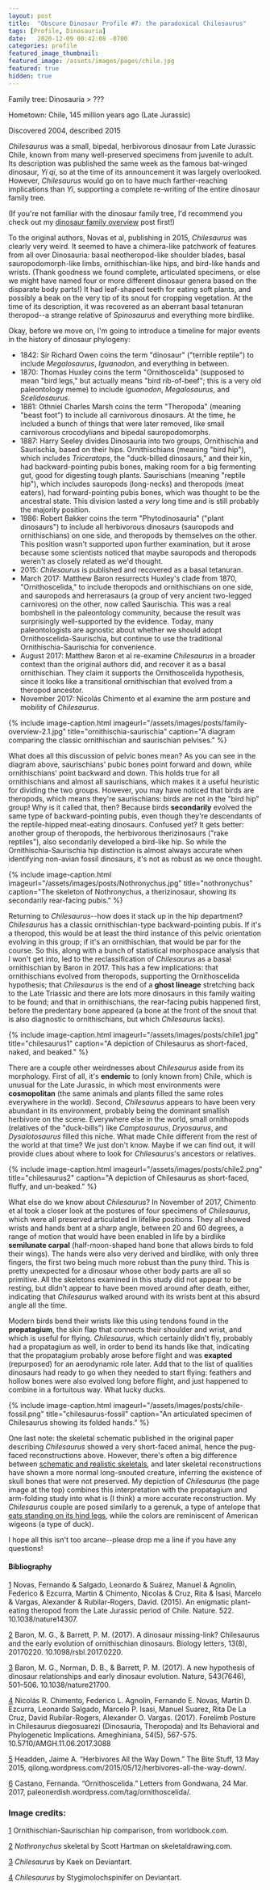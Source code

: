 ```yaml
---
layout: post
title:  "Obscure Dinosaur Profile #7: the paradoxical Chilesaurus"
tags: [Profile, Dinosauria]
date:   2020-12-09 00:42:08 -0700
categories: profile
featured_image_thumbnail:
featured_image: /assets/images/pages/chile.jpg
featured: true
hidden: true
---
```


Family tree: Dinosauria > ???

Hometown: Chile, 145 million years ago (Late Jurassic)

Discovered 2004, described 2015

*Chilesaurus* was a small, bipedal, herbivorous dinosaur from Late Jurassic Chile, known from many well-preserved specimens from juvenile to adult.  Its description was published the same week as the famous bat-winged dinosaur, *Yi qi*, so at the time of its announcement it was largely overlooked.  However, *Chilesaurus* would go on to have much farther-reaching implications than *Yi*, supporting a complete re-writing of the entire dinosaur family tree.

(If you're not familiar with the dinosaur family tree, I'd recommend you check out my [dinosaur family overview](https://obscuredinosaurfacts.com/blog/post/2019/09/11/dinosaur-family-overview.html) post first!)

To the original authors, Novas et al, publishing in 2015, *Chilesaurus* was clearly very weird.  It seemed to have a chimera-like patchwork of features from all over Dinosauria: basal neotheropod-like shoulder blades, basal sauropodomorph-like limbs, ornithischian-like hips, and bird-like hands and wrists.  (Thank goodness we found complete, articulated specimens, or else we might have named four or more different dinosaur genera based on the disparate body parts!) It had leaf-shaped teeth for eating soft plants, and possibly a beak on the very tip of its snout for cropping vegetation.  At the time of its description, it was recovered as an aberrant basal tetanuran theropod--a strange relative of *Spinosaurus* and everything more birdlike.

Okay, before we move on, I'm going to introduce a timeline for major events in the history of dinosaur phylogeny:
- 1842: Sir Richard Owen coins the term "dinosaur" ("terrible reptile") to include *Megalosaurus*, *Iguanodon*, and everything in between.
- 1870: Thomas Huxley coins the term "Ornithoscelida" (supposed to mean "bird legs," but actually means "bird rib-of-beef"; this is a very old paleontology meme) to include *Iguanodon*, *Megalosaurus*, and *Scelidosaurus*.
- 1881: Othniel Charles Marsh coins the term "Theropoda" (meaning "beast foot") to include all carnivorous dinosaurs.  At the time, he included a bunch of things that were later removed, like small carnivorous crocodylians and bipedal sauropodomorphs.
- 1887: Harry Seeley divides Dinosauria into two groups, Ornithischia and Saurischia, based on their hips.  Ornithischians (meaning "bird hip"), which includes *Triceratops*, the "duck-billed dinosaurs," and their kin, had backward-pointing pubis bones, making room for a big fermenting gut, good for digesting tough plants.  Saurischians (meaning "reptile hip"), which includes sauropods (long-necks) and theropods (meat eaters), had forward-pointing pubis bones, which was thought to be the ancestral state.  This division lasted a *very* long time and is still probably the majority position.
- 1986: Robert Bakker coins the term "Phytodinosauria" ("plant dinosaurs") to include all herbivorous dinosaurs (sauropods and ornithischians) on one side, and theropods by themselves on the other.  This position wasn't supported upon further examination, but it arose because some scientists noticed that maybe sauropods and theropods weren't as closely related as we'd thought.
- 2015: *Chilesaurus* is published and recovered as a basal tetanuran.
- March 2017: Matthew Baron resurrects Huxley's clade from 1870, "Ornithoscelida," to include theropods and ornithischians on one side, and sauropods and herrerasaurs (a group of very ancient two-legged carnivores) on the other, now called Saurischia.  This was a real bombshell in the paleontology community, because the result was surprisingly well-supported by the evidence.  Today, many paleontologists are agnostic about whether we should adopt Ornithoscelida-Saurischia, but continue to use the traditional Ornithischia-Saurischia for convenience.
- August 2017: Matthew Baron et al re-examine *Chilesaurus* in a broader context than the original authors did, and recover it as a basal ornithischian.  They claim it supports the Ornithoscelida hypothesis, since it looks like a transitional ornithischian that evolved from a theropod ancestor.
- November 2017: Nicolás Chimento et al examine the arm posture and mobility of *Chilesaurus*.

{% include image-caption.html imageurl="/assets/images/posts/family-overview-2.1.jpg" title="ornithischia-saurischia" caption="A diagram comparing the classic ornithischian and saurischian pelvises." %}

What does all this discussion of pelvic bones mean?  As you can see in the diagram above, saurischians' pubic bones point forward and down, while ornithischians' point backward and down.  This holds true for all ornithischians and almost all saurischians, which makes it a useful heuristic for dividing the two groups.  However, you may have noticed that birds are theropods, which means they're saurischians: birds are not in the "bird hip" group!  Why is it called that, then?  Because birds **secondarily** evolved the same type of backward-pointing pubis, even though they're descendants of the reptile-hipped meat-eating dinosaurs.  Confused yet?  It gets better: another group of theropods, the herbivorous therizinosaurs ("rake reptiles"), also secondarily developed a bird-like hip.  So while the Ornithischia-Saurischia hip distinction is almost always accurate when identifying non-avian fossil dinosaurs, it's not as robust as we once thought.

{% include image-caption.html imageurl="/assets/images/posts/Nothronychus.jpg" title="nothronychus" caption="The skeleton of Nothronychus, a therizinosaur, showing its secondarily rear-facing pubis." %}

Returning to *Chilesaurus*--how does it stack up in the hip department?  *Chilesaurus* has a classic ornithischian-type backward-pointing pubis.  If it's a theropod, this would be at least the third instance of this pelvic orientation evolving in this group; if it's an ornithischian, that would be par for the course.  So this, along with a bunch of statistical morphospace analysis that I won't get into, led to the reclassification of *Chilesaurus* as a basal ornithischian by Baron in 2017.  This has a few implications: that ornithischians evolved from theropods, supporting the Ornithoscelida hypothesis; that *Chilesaurus* is the end of a **ghost lineage** stretching back to the Late Triassic and there are lots more dinosaurs in this family waiting to be found; and that in ornithischians, the rear-facing pubis happened first, before the predentary bone appeared (a bone at the front of the snout that is also diagnostic to ornithischians, but which *Chilesaurus* lacks).

{% include image-caption.html imageurl="/assets/images/posts/chile1.jpg" title="chilesaurus1" caption="A depiction of Chilesaurus as short-faced, naked, and beaked." %}

There are a couple other weirdnesses about *Chilesaurus* aside from its morphology.  First of all, it's **endemic** to (only known from) Chile, which is unusual for the Late Jurassic, in which most environments were **cosmopolitan** (the same animals and plants filled the same roles everywhere in the world).  Second, *Chilesaurus* appears to have been very abundant in its environment, probably being the dominant smallish herbivore on the scene.  Everywhere else in the world, small ornithopods (relatives of the "duck-bills") like *Camptosaurus*, *Dryosaurus*, and *Dysalotosaurus* filled this niche.  What made Chile different from the rest of the world at that time?  We just don't know.  Maybe if we can find out, it will provide clues about where to look for *Chilesaurus*'s ancestors or relatives.

{% include image-caption.html imageurl="/assets/images/posts/chile2.png" title="chilesaurus2" caption="A depiction of Chilesaurus as short-faced, fluffy, and un-beaked." %}

What else do we know about *Chilesaurus*?  In November of 2017, Chimento et al took a closer look at the postures of four specimens of *Chilesaurus*, which were all preserved articulated in lifelike positions.  They all showed wrists and hands bent at a sharp angle, between 20 and 60 degrees, a range of motion that would have been enabled in life by a birdlike **semilunate carpal** (half-moon-shaped hand bone that allows birds to fold their wings).  The hands were also very derived and birdlike, with only three fingers, the first two being much more robust than the puny third.  This is pretty unexpected for a dinosaur whose other body parts are all so primitive.  All the skeletons examined in this study did not appear to be resting, but didn't appear to have been moved around after death, either, indicating that *Chilesaurus* walked around with its wrists bent at this absurd angle all the time.

Modern birds bend their wrists like this using tendons found in the **propatagium**, the skin flap that connects their shoulder and wrist, and which is useful for flying.  *Chilesaurus*, which certainly didn't fly, probably had a propatagium as well, in order to bend its hands like that, indicating that the propatagium probably arose before flight and was **exapted** (repurposed) for an aerodynamic role later.  Add that to the list of qualities dinosaurs had ready to go when they needed to start flying: feathers and hollow bones were also evolved long before flight, and just happened to combine in a fortuitous way.  What lucky ducks.

{% include image-caption.html imageurl="/assets/images/posts/chile-fossil.png" title="chilesaurus-fossil" caption="An articulated specimen of Chilesaurus showing its folded hands." %}

One last note: the skeletal schematic published in the original paper describing *Chilesaurus* showed a very short-faced animal, hence the pug-faced reconstructions above.  However, there's often a big difference between [schematic and realistic skeletals](https://www.skeletaldrawing.com/home/2011/06/skeletal-reconstructions-schematic-vs.html), and later skeletal reconstructions have shown a more normal long-snouted creature, inferring the existence of skull bones that were not preserved.  My depiction of *Chilesaurus* (the page image at the top) combines this interpretation with the propatagium and arm-folding study into what is (I think) a more accurate reconstruction.  My *Chilesaurus* couple are posed similarly to a gerenuk, a type of antelope that [eats standing on its hind legs](https://pemburytours.com/wp-content/uploads/2019/05/Pembury-Tours-Blog-Gerenuk-Standing.png), while the colors are reminiscent of American wigeons (a type of duck).

I hope all this isn't too arcane--please drop me a line if you have any questions!

#### Bibliography

[1](https://www.researchgate.net/publication/275525651_An_enigmatic_plant-eating_theropod_from_the_Late_Jurassic_period_of_Chile) Novas, Fernando & Salgado, Leonardo & Suárez, Manuel & Agnolin, Federico & Ezcurra, Martin & Chimento, Nicolas & Cruz, Rita & Isasi, Marcelo & Vargas, Alexander & Rubilar-Rogers, David. (2015). An enigmatic plant-eating theropod from the Late Jurassic period of Chile. Nature. 522. 10.1038/nature14307. 

[2](https://www.ncbi.nlm.nih.gov/pmc/articles/PMC5582101/) Baron, M. G., & Barrett, P. M. (2017). A dinosaur missing-link? Chilesaurus and the early evolution of ornithischian dinosaurs. Biology letters, 13(8), 20170220. 10.1098/rsbl.2017.0220.

[3](https://pubmed.ncbi.nlm.nih.gov/28332513/) Baron, M. G., Norman, D. B., & Barrett, P. M. (2017). A new hypothesis of dinosaur relationships and early dinosaur evolution. Nature, 543(7646), 501–506. 10.1038/nature21700.

[4](https://bioone.org/journals/ameghiniana/volume-54/issue-5/AMGH.11.06.2017.3088/Forelimb-Posture-in-Chilesaurus-diegosuarezi-Dinosauria-Theropoda-and-Its-Behavioral/10.5710/AMGH.11.06.2017.3088.short) Nicolás R. Chimento, Federico L. Agnolin, Fernando E. Novas, Martín D. Ezcurra, Leonardo Salgado, Marcelo P. Isasi, Manuel Suarez, Rita De La Cruz, David Rubilar-Rogers, Alexander O. Vargas. (2017). Forelimb Posture in Chilesaurus diegosuarezi (Dinosauria, Theropoda) and Its Behavioral and Phylogenetic Implications. Ameghiniana, 54(5), 567-575. 10.5710/AMGH.11.06.2017.3088 

[5](https://qilong.wordpress.com/2015/05/12/herbivores-all-the-way-down/) Headden, Jaime A. “Herbivores All the Way Down.” The Bite Stuff, 13 May 2015, qilong.wordpress.com/2015/05/12/herbivores-all-the-way-down/.

[6](https://paleonerdish.wordpress.com/tag/ornithoscelida/) Castano, Fernanda. “Ornithoscelida.” Letters from Gondwana, 24 Mar. 2017, paleonerdish.wordpress.com/tag/ornithoscelida/.

### Image credits:

[1](https://www.worldbook.com/behind-the-headlines/Shaking-the-Dino-Family-Tree) Ornithischian-Saurischian hip comparison, from worldbook.com.

[2](https://www.skeletaldrawing.com/theropods/nothronychus) *Nothronychus* skeletal by Scott Hartman on skeletaldrawing.com.

[3](https://www.deviantart.com/kaek/art/Chilesaurus-diegosuarezi-538350439) *Chilesaurus* by Kaek on Deviantart.

[4](https://www.deviantart.com/stygimolochspinifer/art/31-Day-Palette-Challenge-Chilesaurus-787912676) *Chilesaurus* by Stygimolochspinifer on Deviantart.